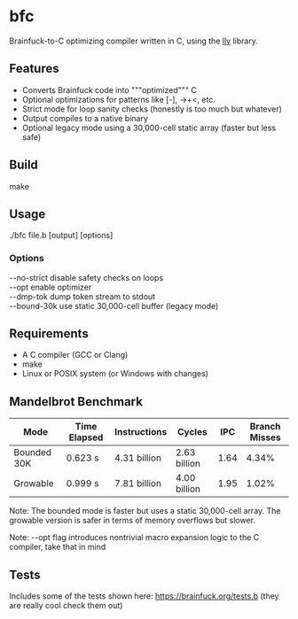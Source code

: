 # bfc

Brainfuck-to-C optimizing compiler written in C, using the [llv](https://github.com/lvzrr/llv) library.

## Features

- Converts Brainfuck code into """optimized""" C
- Optional optimizations for patterns like [-], ->+<, etc.
- Strict mode for loop sanity checks (honestly is too much but whatever)
- Output compiles to a native binary
- Optional legacy mode using a 30,000-cell static array (faster but less safe)

## Build

make

## Usage

./bfc file.b [output] [options]

### Options

--no-strict    disable safety checks on loops  
--opt          enable optimizer  
--dmp-tok      dump token stream to stdout  
--bound-30k    use static 30,000-cell buffer (legacy mode)

## Requirements

- A C compiler (GCC or Clang)
- make
- Linux or POSIX system (or Windows with changes)

## Mandelbrot Benchmark

| Mode              | Time Elapsed | Instructions     | Cycles         | IPC  | Branch Misses |
|-------------------|--------------|------------------|----------------|------|----------------|
| Bounded 30K       | 0.623 s      | 4.31 billion     | 2.63 billion   | 1.64 | 4.34%          |
| Growable  | 0.999 s      | 7.81 billion     | 4.00 billion   | 1.95 | 1.02%          |

Note: The bounded mode is faster but uses a static 30,000-cell array. The growable version is safer in terms of memory overflows but slower.

Note: --opt flag introduces nontrivial macro expansion logic to the C compiler, take that in mind

## Tests

Includes some of the tests shown here: https://brainfuck.org/tests.b (they are really cool check them out)
